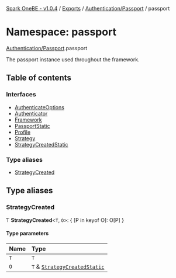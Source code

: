[Spark OneBE - v1.0.4](../README.md) / [Exports](../modules.md) / [Authentication/Passport](Authentication_Passport.md) / passport

# Namespace: passport

[Authentication/Passport](Authentication_Passport.md).passport

The passport instance used throughout the framework.

## Table of contents

### Interfaces

- [AuthenticateOptions](../interfaces/Authentication_Passport.passport.AuthenticateOptions.md)
- [Authenticator](../interfaces/Authentication_Passport.passport.Authenticator.md)
- [Framework](../interfaces/Authentication_Passport.passport.Framework.md)
- [PassportStatic](../interfaces/Authentication_Passport.passport.PassportStatic.md)
- [Profile](../interfaces/Authentication_Passport.passport.Profile.md)
- [Strategy](../interfaces/Authentication_Passport.passport.Strategy.md)
- [StrategyCreatedStatic](../interfaces/Authentication_Passport.passport.StrategyCreatedStatic.md)

### Type aliases

- [StrategyCreated](Authentication_Passport.passport.md#strategycreated)

## Type aliases

### StrategyCreated

Ƭ **StrategyCreated**<`T`, `O`\>: { [P in keyof O]: O[P] }

#### Type parameters

| Name | Type |
| :------ | :------ |
| `T` | `T` |
| `O` | `T` & [`StrategyCreatedStatic`](../interfaces/Authentication_Passport.passport.StrategyCreatedStatic.md) |
